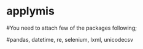 # applymis

#You need to attach few of the packages following;

#pandas, datetime, re, selenium, lxml, unicodecsv
